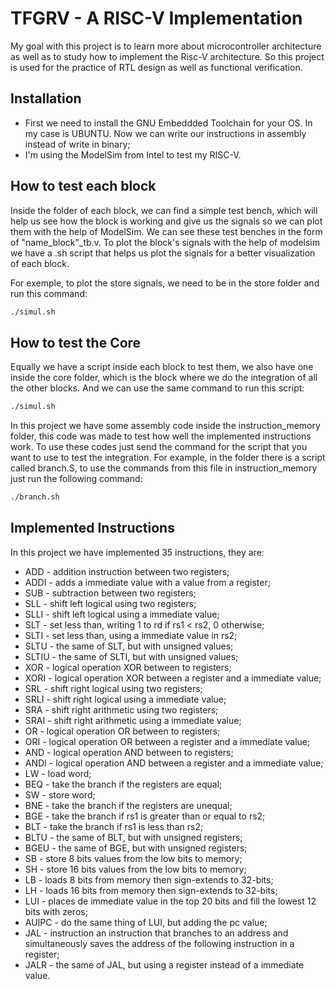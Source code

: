 # TFGRV - A RISC-V Implementation

My goal with this project is to learn more about microcontroller architecture as well as to study how to implement the Risc-V architecture. So this project is used for the practice of RTL design as well as functional verification.

## Installation

- First we need to install the GNU Embeddded Toolchain for your OS. In my case is UBUNTU. Now we can write our instructions in assembly instead of write in binary;
- I'm using the ModelSim from Intel to test my RISC-V. 

## How to test each block
Inside the folder of each block, we can find a simple test bench, which will help us see how the block is working and give us the signals so we can plot them with the help of ModelSim. 
We can see these test benches in the form of "name_block"_tb.v.
To plot the block's signals with the help of modelsim we have a .sh script that helps us plot the signals for a better visualization of each block.

For exemple, to plot the store signals, we need to be in the store folder and run this command:

```bash
./simul.sh
```

## How to test the Core
Equally we have a script inside each block to test them, we also have one inside the core folder, which is the block where we do the integration of all the other blocks. And we can use the same command to run this script:

```bash
./simul.sh
```
In this project we have some assembly code inside the instruction_memory folder, this code was made to test how well the implemented instructions work. To use these codes just send the command for the script that you want to use to test the integration. For example, in the folder there is a script called branch.S, to use the commands from this file in instruction_memory just run the following command:

```bash
./branch.sh
```

## Implemented Instructions
In this project we have implemented 35 instructions, they are: 
- ADD - addition instruction between two registers;
- ADDI - adds a immediate value with a value from a register;
- SUB - subtraction between two registers;
- SLL - shift left logical using two registers;
- SLLI - shift left logical using a immediate value; 
- SLT - set less than, writing 1 to rd if rs1 < rs2, 0 otherwise;
- SLTI - set less than, using a immediate value in rs2;
- SLTU - the same of SLT, but with unsigned values;
- SLTIU - the same of SLTI, but with unsigned values;
- XOR - logical operation XOR between to registers;
- XORI - logical operation XOR between a register and a immediate value;  
- SRL - shift right logical using two registers;
- SRLI - shift right logical using a immediate value; 
- SRA - shift right arithmetic using two registers;
- SRAI - shift right arithmetic using a immediate value; 
- OR - logical operation OR between to registers;
- ORI - logical operation OR between a register and a immediate value;  
- AND - logical operation AND between to registers;
- ANDI - logical operation AND between a register and a immediate value; 
- LW - load word;
- BEQ - take the branch if the registers are equal; 
- SW - store word;
- BNE - take the branch if the registers are unequal;
- BGE - take the branch if rs1 is greater
than or equal to rs2;
- BLT - take the branch if rs1 is less than rs2;
- BLTU - the same of BLT, but with unsigned registers;
- BGEU - the same of BGE, but with unsigned registers;
- SB - store 8 bits values from the low bits to memory;
- SH - store 16 bits values from the low bits to memory;
- LB - loads 8 bits from memory then sign-extends to 32-bits;
- LH - loads 16 bits from memory then sign-extends to 32-bits;
- LUI - places de immediate value in the top 20 bits and fill the lowest 12 bits with zeros;
- AUIPC - do the same thing of LUI, but adding the pc value;
- JAL - instruction an instruction that branches to an address and simultaneously saves the address of the following instruction in a register; 
- JALR - the same of JAL, but using a register instead of a immediate value.
